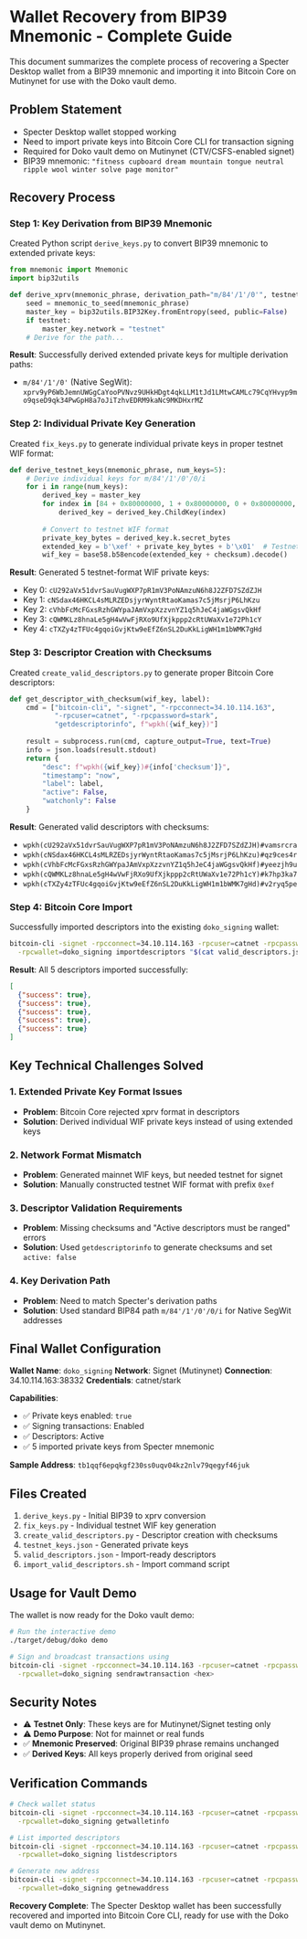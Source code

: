 # Wallet Recovery from BIP39 Mnemonic - Complete Guide

This document summarizes the complete process of recovering a Specter Desktop wallet from a BIP39 mnemonic and importing it into Bitcoin Core on Mutinynet for use with the Doko vault demo.

## Problem Statement

- Specter Desktop wallet stopped working
- Need to import private keys into Bitcoin Core CLI for transaction signing
- Required for Doko vault demo on Mutinynet (CTV/CSFS-enabled signet)
- BIP39 mnemonic: `"fitness cupboard dream mountain tongue neutral ripple wool winter solve page monitor"`

## Recovery Process

### Step 1: Key Derivation from BIP39 Mnemonic

Created Python script `derive_keys.py` to convert BIP39 mnemonic to extended private keys:

```python
from mnemonic import Mnemonic
import bip32utils

def derive_xprv(mnemonic_phrase, derivation_path="m/84'/1'/0'", testnet=True):
    seed = mnemonic_to_seed(mnemonic_phrase)
    master_key = bip32utils.BIP32Key.fromEntropy(seed, public=False)
    if testnet:
        master_key.network = "testnet"
    # Derive for the path...
```

**Result**: Successfully derived extended private keys for multiple derivation paths:
- `m/84'/1'/0'` (Native SegWit): `xprv9yP6WbJemnUWGgCaYooPVNvz9UHkHDgt4qkLLM1tJd1LMtwCAMLc79CqYHvyp9mo9qseD9qk34PwGpH8a7oJiTzhvEDRM9kaNc9MKDHxrMZ`

### Step 2: Individual Private Key Generation

Created `fix_keys.py` to generate individual private keys in proper testnet WIF format:

```python
def derive_testnet_keys(mnemonic_phrase, num_keys=5):
    # Derive individual keys for m/84'/1'/0'/0/i
    for i in range(num_keys):
        derived_key = master_key
        for index in [84 + 0x80000000, 1 + 0x80000000, 0 + 0x80000000, 0, i]:
            derived_key = derived_key.ChildKey(index)
        
        # Convert to testnet WIF format
        private_key_bytes = derived_key.k.secret_bytes
        extended_key = b'\xef' + private_key_bytes + b'\x01'  # Testnet prefix + compression
        wif_key = base58.b58encode(extended_key + checksum).decode()
```

**Result**: Generated 5 testnet-format WIF private keys:
- Key 0: `cU292aVx51dvrSauVugWXP7pR1mV3PoNAmzuN6h8J2ZFD7SZdZJH`
- Key 1: `cNSdax46HKCL4sMLRZEDsjyrWyntRtaoKamas7c5jMsrjP6LhKzu`
- Key 2: `cVhbFcMcFGxsRzhGWYpaJAmVxpXzzvnYZ1q5hJeC4jaWGgsvQkHf`
- Key 3: `cQWMKLz8hnaLe5gH4wVwFjRXo9UfXjkppp2cRtUWaXv1e72Ph1cY`
- Key 4: `cTXZy4zTFUc4gqoiGvjKtw9eEfZ6nSL2DuKkLigWH1m1bWMK7gHd`

### Step 3: Descriptor Creation with Checksums

Created `create_valid_descriptors.py` to generate proper Bitcoin Core descriptors:

```python
def get_descriptor_with_checksum(wif_key, label):
    cmd = ["bitcoin-cli", "-signet", "-rpcconnect=34.10.114.163", 
           "-rpcuser=catnet", "-rpcpassword=stark",
           "getdescriptorinfo", f"wpkh({wif_key})"]
    
    result = subprocess.run(cmd, capture_output=True, text=True)
    info = json.loads(result.stdout)
    return {
        "desc": f"wpkh({wif_key})#{info['checksum']}",
        "timestamp": "now",
        "label": label,
        "active": False,
        "watchonly": False
    }
```

**Result**: Generated valid descriptors with checksums:
- `wpkh(cU292aVx51dvrSauVugWXP7pR1mV3PoNAmzuN6h8J2ZFD7SZdZJH)#vamsrcra`
- `wpkh(cNSdax46HKCL4sMLRZEDsjyrWyntRtaoKamas7c5jMsrjP6LhKzu)#qz9ces4r`
- `wpkh(cVhbFcMcFGxsRzhGWYpaJAmVxpXzzvnYZ1q5hJeC4jaWGgsvQkHf)#yeezjh9u`
- `wpkh(cQWMKLz8hnaLe5gH4wVwFjRXo9UfXjkppp2cRtUWaXv1e72Ph1cY)#k7hp3ka7`
- `wpkh(cTXZy4zTFUc4gqoiGvjKtw9eEfZ6nSL2DuKkLigWH1m1bWMK7gHd)#v2ryq5pe`

### Step 4: Bitcoin Core Import

Successfully imported descriptors into the existing `doko_signing` wallet:

```bash
bitcoin-cli -signet -rpcconnect=34.10.114.163 -rpcuser=catnet -rpcpassword=stark \
  -rpcwallet=doko_signing importdescriptors "$(cat valid_descriptors.json)"
```

**Result**: All 5 descriptors imported successfully:
```json
[
  {"success": true},
  {"success": true},
  {"success": true},
  {"success": true},
  {"success": true}
]
```

## Key Technical Challenges Solved

### 1. **Extended Private Key Format Issues**
- **Problem**: Bitcoin Core rejected xprv format in descriptors
- **Solution**: Derived individual WIF private keys instead of using extended keys

### 2. **Network Format Mismatch**
- **Problem**: Generated mainnet WIF keys, but needed testnet for signet
- **Solution**: Manually constructed testnet WIF format with prefix `0xef`

### 3. **Descriptor Validation Requirements**
- **Problem**: Missing checksums and "Active descriptors must be ranged" errors
- **Solution**: Used `getdescriptorinfo` to generate checksums and set `active: false`

### 4. **Key Derivation Path**
- **Problem**: Need to match Specter's derivation paths
- **Solution**: Used standard BIP84 path `m/84'/1'/0'/0/i` for Native SegWit addresses

## Final Wallet Configuration

**Wallet Name**: `doko_signing`
**Network**: Signet (Mutinynet)
**Connection**: 34.10.114.163:38332
**Credentials**: catnet/stark

**Capabilities**:
- ✅ Private keys enabled: `true`
- ✅ Signing transactions: Enabled
- ✅ Descriptors: Active
- ✅ 5 imported private keys from Specter mnemonic

**Sample Address**: `tb1qqf6epqkgf230ss0uqv04kz2nlv79qegyf46juk`

## Files Created

1. `derive_keys.py` - Initial BIP39 to xprv conversion
2. `fix_keys.py` - Individual testnet WIF key generation  
3. `create_valid_descriptors.py` - Descriptor creation with checksums
4. `testnet_keys.json` - Generated private keys
5. `valid_descriptors.json` - Import-ready descriptors
6. `import_valid_descriptors.sh` - Import command script

## Usage for Vault Demo

The wallet is now ready for the Doko vault demo:

```bash
# Run the interactive demo
./target/debug/doko demo

# Sign and broadcast transactions using
bitcoin-cli -signet -rpcconnect=34.10.114.163 -rpcuser=catnet -rpcpassword=stark \
  -rpcwallet=doko_signing sendrawtransaction <hex>
```

## Security Notes

- ⚠️ **Testnet Only**: These keys are for Mutinynet/Signet testing only
- ⚠️ **Demo Purpose**: Not for mainnet or real funds
- ✅ **Mnemonic Preserved**: Original BIP39 phrase remains unchanged
- ✅ **Derived Keys**: All keys properly derived from original seed

## Verification Commands

```bash
# Check wallet status
bitcoin-cli -signet -rpcconnect=34.10.114.163 -rpcuser=catnet -rpcpassword=stark \
  -rpcwallet=doko_signing getwalletinfo

# List imported descriptors  
bitcoin-cli -signet -rpcconnect=34.10.114.163 -rpcuser=catnet -rpcpassword=stark \
  -rpcwallet=doko_signing listdescriptors

# Generate new address
bitcoin-cli -signet -rpcconnect=34.10.114.163 -rpcuser=catnet -rpcpassword=stark \
  -rpcwallet=doko_signing getnewaddress
```

**Recovery Complete**: The Specter Desktop wallet has been successfully recovered and imported into Bitcoin Core CLI, ready for use with the Doko vault demo on Mutinynet.